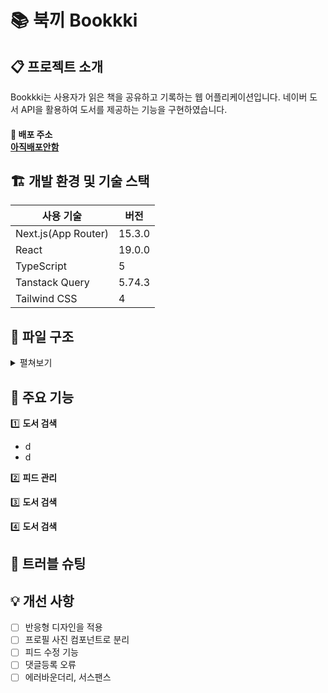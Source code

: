 # 📚 북끼 Bookkki

## 📋 프로젝트 소개

Bookkki는 사용자가 읽은 책을 공유하고 기록하는 웹 어플리케이션입니다. 네이버 도서 API을 활용하여 도서를 제공하는 기능을 구현하였습니다.

#### 🔗 배포 주소 </br>[아직배포안함](아직배포안함)

## 🏗️ 개발 환경 및 기술 스택

| 사용 기술           | 버전   |
| ------------------- | ------ |
| Next.js(App Router) | 15.3.0 |
| React               | 19.0.0 |
| TypeScript          | 5      |
| Tanstack Query      | 5.74.3 |
| Tailwind CSS        | 4      |

## 📂 파일 구조

<details>
<summary>펼쳐보기</summary>

<br>

```bash
npm run dev
# or
yarn dev
# or
pnpm dev
# or
bun dev
```

</details>

## 📌 주요 기능

1️⃣ <strong>도서 검색</strong>

- d
- d

2️⃣ <strong>피드 관리</strong>

3️⃣ <strong>도서 검색</strong>

4️⃣ <strong>도서 검색</strong>

## 🚨 트러블 슈팅

## 💡 개선 사항

- [ ] 반응형 디자인을 적용
- [ ] 프로필 사진 컴포넌트로 분리
- [ ] 피드 수정 기능
- [ ] 댓글등록 오류
- [ ] 에러바운더리, 서스팬스
